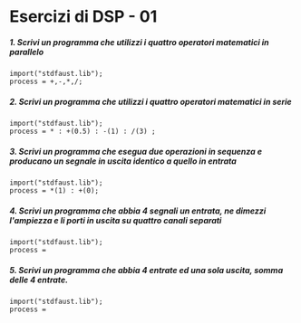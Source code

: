 # Esercizi di DSP - 01

##### 1. Scrivi un programma che utilizzi i quattro operatori matematici in parallelo

```
import("stdfaust.lib");
process = +,-,*,/;
```

##### 2. Scrivi un programma che utilizzi i quattro operatori matematici in serie

```
import("stdfaust.lib");
process = * : +(0.5) : -(1) : /(3) ;
```

##### 3. Scrivi un programma che esegua due operazioni in sequenza e producano un segnale in uscita identico a quello in entrata

```
import("stdfaust.lib");
process = *(1) : +(0);
```

##### 4. Scrivi un programma che abbia 4 segnali un entrata, ne dimezzi l'ampiezza e li porti in uscita su quattro canali separati

```
import("stdfaust.lib");
process =
```

##### 5. Scrivi un programma che abbia 4 entrate ed una sola uscita, somma delle 4 entrate.

```
import("stdfaust.lib");
process =
```
